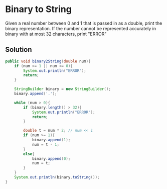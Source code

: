 # Binary to String

Given a real number between 0 and 1 that is passed in as a double, print the binary representation. If the number cannot be represented accurately in binary with at most 32 characters, print "ERROR"

## Solution

```java
public void binary2String(double num){
    if (num >= 1 || num <= 0){
        System.out.println("ERROR");
        return;
    }

    StringBuilder binary = new StringBuilder();
    binary.append('.');

    while (num > 0){
        if (binary.length() > 32){
            System.out.println("ERROR");
            return;
        }

        double t = num * 2; // num << 1
        if (num >= 1){
            binary.append(1);
            num = t - 1;
        }
        else{
            binary.append(0);
            num = t;
        }
    }
    System.out.println(binary.toString());
}
```